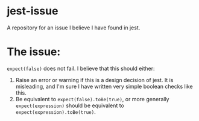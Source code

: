 # jest-issue
A repository for an issue I believe I have found in jest.

# The issue:
`expect(false)` does not fail. I believe that this should either:
1. Raise an error or warning if this is a design decision of jest. It is misleading, and I'm sure I have written very simple boolean checks like this.
2. Be equivalent to `expect(false).toBe(true)`, or more generally `expect(expression)` should be equivalent to `expect(expression).toBe(true)`.
